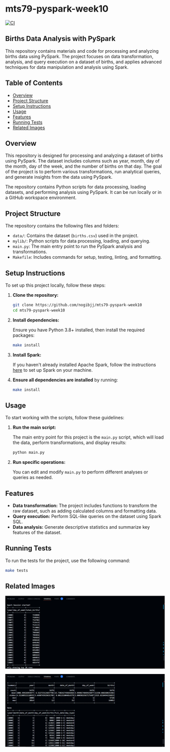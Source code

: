 # mts79-pyspark-week10
[![CI](https://github.com/nogibjj/mts79-pyspark-week10/actions/workflows/cicd.yml/badge.svg)](https://github.com/nogibjj/mts79-pyspark-week10/actions/workflows/cicd.yml)

## Births Data Analysis with PySpark

This repository contains materials and code for processing and analyzing births data using PySpark. The project focuses on data transformation, analysis, and query execution on a dataset of births, and applies advanced techniques for data manipulation and analysis using Spark.

## Table of Contents
- [Overview](#overview)
- [Project Structure](#project-structure)
- [Setup Instructions](#setup-instructions)
- [Usage](#usage)
- [Features](#features)
- [Running Tests](#running-tests)
- [Related Images](#related-images)

## Overview

This repository is designed for processing and analyzing a dataset of births using PySpark. The dataset includes columns such as year, month, day of the month, day of the week, and the number of births on that day. The goal of the project is to perform various transformations, run analytical queries, and generate insights from the data using PySpark.

The repository contains Python scripts for data processing, loading datasets, and performing analysis using PySpark. It can be run locally or in a GitHub workspace environment.

## Project Structure

The repository contains the following files and folders:

- `data/`: Contains the dataset (`births.csv`) used in the project.
- `mylib/`: Python scripts for data processing, loading, and querying.
- `main.py`: The main entry point to run the PySpark analysis and transformations.
- `Makefile`: Includes commands for setup, testing, linting, and formatting.

## Setup Instructions

To set up this project locally, follow these steps:

1. **Clone the repository:**

    ```bash
    git clone https://github.com/nogibjj/mts79-pyspark-week10
    cd mts79-pyspark-week10
    ```

2. **Install dependencies:**

    Ensure you have Python 3.8+ installed, then install the required packages:

    ```bash
    make install
    ```

3. **Install Spark:**

    If you haven't already installed Apache Spark, follow the instructions [here](https://spark.apache.org/downloads.html) to set up Spark on your machine.

4. **Ensure all dependencies are installed** by running:

    ```bash
    make install
    ```

## Usage

To start working with the scripts, follow these guidelines:

1. **Run the main script:**

    The main entry point for this project is the `main.py` script, which will load the data, perform transformations, and display results:

    ```bash
    python main.py
    ```

2. **Run specific operations:**

    You can edit and modify `main.py` to perform different analyses or queries as needed.

## Features

- **Data transformation:** The project includes functions to transform the raw dataset, such as adding calculated columns and formatting data.
- **Query execution:** Perform SQL-like queries on the dataset using Spark SQL.
- **Data analysis:** Generate descriptive statistics and summarize key features of the dataset.

## Running Tests

To run the tests for the project, use the following command:

```bash
make tests
```

## Related Images
![alt text](2024-11-10.png)

![alt text](<2024-11-10 (1).png>)